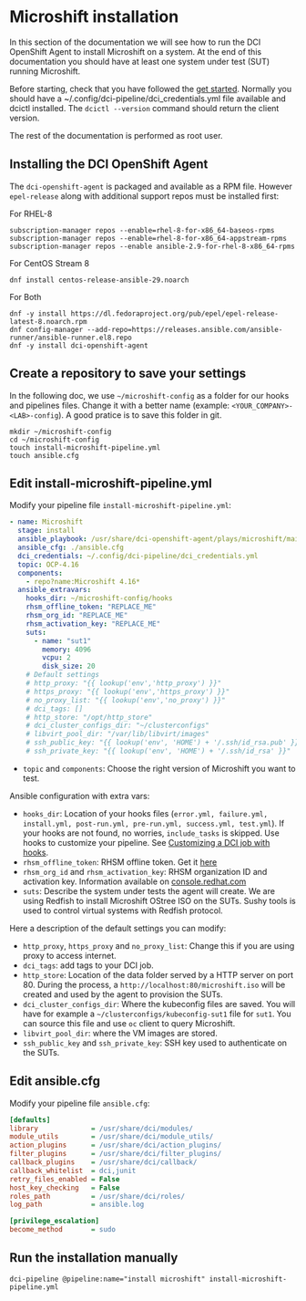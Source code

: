 # Microshift installation

In this section of the documentation we will see how to run the DCI OpenShift Agent to install Microshift on a system. At the end of this documentation you should have at least one system under test (SUT) running Microshift.

Before starting, check that you have followed the [get started](get_started). Normally you should have a ~/.config/dci-pipeline/dci_credentials.yml file available and dcictl installed. The `dcictl --version` command should return the client version.

The rest of the documentation is performed as root user.

## Installing the DCI OpenShift Agent

The `dci-openshift-agent` is packaged and available as a RPM file. However `epel-release` along with additional support repos must be installed first:

For RHEL-8

```console
subscription-manager repos --enable=rhel-8-for-x86_64-baseos-rpms
subscription-manager repos --enable=rhel-8-for-x86_64-appstream-rpms
subscription-manager repos --enable ansible-2.9-for-rhel-8-x86_64-rpms
```

For CentOS Stream 8

```console
dnf install centos-release-ansible-29.noarch
```

For Both

```console
dnf -y install https://dl.fedoraproject.org/pub/epel/epel-release-latest-8.noarch.rpm
dnf config-manager --add-repo=https://releases.ansible.com/ansible-runner/ansible-runner.el8.repo
dnf -y install dci-openshift-agent
```

## Create a repository to save your settings

In the following doc, we use `~/microshift-config` as a folder for our hooks and pipelines files. Change it with a better name (example: `<YOUR_COMPANY>-<LAB>-config`). A good pratice is to save this folder in git.

```
mkdir ~/microshift-config
cd ~/microshift-config
touch install-microshift-pipeline.yml
touch ansible.cfg
```

## Edit install-microshift-pipeline.yml

Modify your pipeline file `install-microshift-pipeline.yml`:

```yaml
- name: Microshift
  stage: install
  ansible_playbook: /usr/share/dci-openshift-agent/plays/microshift/main.yml
  ansible_cfg: ./ansible.cfg
  dci_credentials: ~/.config/dci-pipeline/dci_credentials.yml
  topic: OCP-4.16
  components:
    - repo?name:Microshift 4.16*
  ansible_extravars:
    hooks_dir: ~/microshift-config/hooks
    rhsm_offline_token: "REPLACE_ME"
    rhsm_org_id: "REPLACE_ME"
    rhsm_activation_key: "REPLACE_ME"
    suts:
      - name: "sut1"
        memory: 4096
        vcpu: 2
        disk_size: 20
    # Default settings
    # http_proxy: "{{ lookup('env','http_proxy') }}"
    # https_proxy: "{{ lookup('env','https_proxy') }}"
    # no_proxy_list: "{{ lookup('env','no_proxy') }}"
    # dci_tags: []
    # http_store: "/opt/http_store"
    # dci_cluster_configs_dir: "~/clusterconfigs"
    # libvirt_pool_dir: "/var/lib/libvirt/images"
    # ssh_public_key: "{{ lookup('env', 'HOME') + '/.ssh/id_rsa.pub' }}"
    # ssh_private_key: "{{ lookup('env', 'HOME') + '/.ssh/id_rsa' }}"
```

- `topic` and `components`: Choose the right version of Microshift you want to test.

Ansible configuration with extra vars:

- `hooks_dir`: Location of your hooks files (`error.yml, failure.yml, install.yml, post-run.yml, pre-run.yml, success.yml, test.yml`). If your hooks are not found, no worries, `include_tasks` is skipped. Use hooks to customize your pipeline. See [Customizing a DCI job with hooks](general_concepts/#customizing-a-dci-job-with-hooks).
- `rhsm_offline_token`: RHSM offline token. Get it [here](https://access.redhat.com/management/api)
- `rhsm_org_id` and `rhsm_activation_key`: RHSM organization ID and activation key. Information available on [console.redhat.com](https://console.redhat.com/insights/connector/activation-keys)
- `suts`: Describe the system under tests the agent will create. We are using Redfish to install Microshift OStree ISO on the SUTs. Sushy tools is used to control virtual systems with Redfish protocol.

Here a description of the default settings you can modify:

- `http_proxy`, `https_proxy` and `no_proxy_list`: Change this if you are using proxy to access internet.
- `dci_tags`: add tags to your DCI job.
- `http_store`: Location of the data folder served by a HTTP server on port 80. During the process, a `http://localhost:80/microshift.iso` will be created and used by the agent to provision the SUTs.
- `dci_cluster_configs_dir`: Where the kubeconfig files are saved. You will have for example a `~/clusterconfigs/kubeconfig-sut1` file for `sut1`. You can source this file and use `oc` client to query Microshift.
- `libvirt_pool_dir`: where the VM images are stored.
- `ssh_public_key` and `ssh_private_key`: SSH key used to authenticate on the SUTs.

## Edit ansible.cfg

Modify your pipeline file `ansible.cfg`:

```ini
[defaults]
library             = /usr/share/dci/modules/
module_utils        = /usr/share/dci/module_utils/
action_plugins      = /usr/share/dci/action_plugins/
filter_plugins      = /usr/share/dci/filter_plugins/
callback_plugins    = /usr/share/dci/callback/
callback_whitelist  = dci,junit
retry_files_enabled = False
host_key_checking   = False
roles_path          = /usr/share/dci/roles/
log_path            = ansible.log

[privilege_escalation]
become_method       = sudo
```

## Run the installation manually

```console
dci-pipeline @pipeline:name="install microshift" install-microshift-pipeline.yml
```
